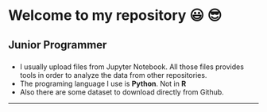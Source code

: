 
# Welcome to my repository :smiley: :sunglasses:
## Junior Programmer
###
####
* I usually upload files from Jupyter Notebook. All those files provides tools in order to analyze the data from other repositories.
* The programing language I use is **Python**. Not in **R**
* Also there are some dataset to download directly from Github.
---
